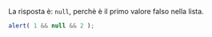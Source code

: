 La risposta è: `null`, perchè è il primo valore falso nella lista.

```js run
alert( 1 && null && 2 );
```

